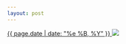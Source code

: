 ```yaml
---
layout: post
---
```


<p>
  <a href="/72">
    <time>{{ page.date | date: "%e %B, %Y" }}</time>
  </a>
  <a href="/72"><img src="{{ site.assets_url }}/72.jpg"/></a>
</p>

